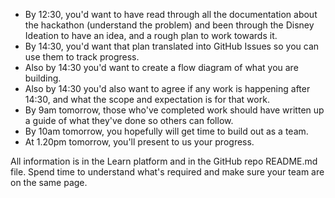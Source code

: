 * By 12:30, you'd want to have read through all the documentation about the hackathon (understand the problem) and been through the Disney Ideation to have an idea, and a rough plan to work towards it.
* By 14:30, you'd want that plan translated into GitHub Issues so you can use them to track progress.
* Also by 14:30 you'd want to create a flow diagram of what you are building.
* Also by 14:30 you'd also want to agree if any work is happening after 14:30, and what the scope and expectation is for that work.
* By 9am tomorrow, those who've completed work should have written up a guide of what they've done so others can follow.
* By 10am tomorrow, you hopefully will get time to build out as a team.
* At 1.20pm tomorrow, you'll present to us your progress.

All information is in the Learn platform and in the GitHub repo README.md file. Spend time to understand what's required and make sure your team are on the same page.
